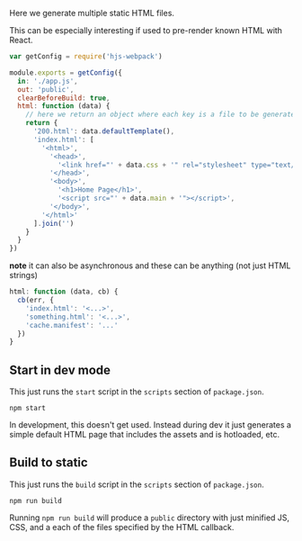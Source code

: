 Here we generate multiple static HTML files.

This can be especially interesting if used to pre-render known HTML with React.

```js
var getConfig = require('hjs-webpack')

module.exports = getConfig({
  in: './app.js',
  out: 'public',
  clearBeforeBuild: true,
  html: function (data) {
    // here we return an object where each key is a file to be generated
    return {
      '200.html': data.defaultTemplate(),
      'index.html': [
        '<html>',
          '<head>',
            '<link href="' + data.css + '" rel="stylesheet" type="text/css" />',
          '</head>',
          '<body>',
            '<h1>Home Page</h1>',
            '<script src="' + data.main + '"></script>',
          '</body>',
        '</html>'
      ].join('')
    }
  }
})
```

**note** it can also be asynchronous and these can be anything (not just HTML strings)

```js
html: function (data, cb) {
  cb(err, {
    'index.html': '<...>',
    'something.html': '<...>',
    'cache.manifest': '...'
  })
}
```

## Start in dev mode

This just runs the `start` script in the `scripts` section of `package.json`.

```
npm start
```

In development, this doesn't get used. Instead during dev it just generates a simple default HTML page that includes the assets and is hotloaded, etc.

## Build to static

This just runs the `build` script in the `scripts` section of `package.json`.

```
npm run build
```

Running `npm run build` will produce a `public` directory with just minified JS, CSS, and a each of the files specified by the HTML callback.
